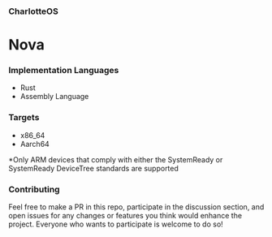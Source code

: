 ### CharlotteOS

# Nova

### Implementation Languages
- Rust
- Assembly Language

### Targets
- x86_64
- Aarch64

*Only ARM devices that comply with either the SystemReady or SystemReady DeviceTree standards are supported

### Contributing

Feel free to make a PR in this repo, participate in the discussion section, and open issues for any changes or features
you think would enhance the project. Everyone who wants to participate is welcome to do so!